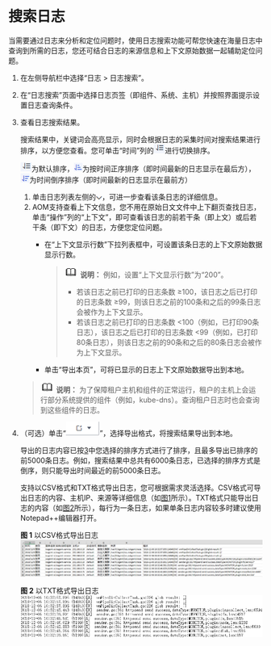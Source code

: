 # 搜索日志<a name="aom_02_0009"></a>

当需要通过日志来分析和定位问题时，使用日志搜索功能可帮您快速在海量日志中查询到所需的日志，您还可结合日志的来源信息和上下文原始数据一起辅助定位问题。

1.  在左侧导航栏中选择“日志 \> 日志搜索”。
2.  在“日志搜索”页面中选择日志页签（即组件、系统、主机）并按照界面提示设置日志查询条件。
3.  <a name="li34212241"></a>查看日志搜索结果。

    搜索结果中，关键词会高亮显示，同时会根据日志的采集时间对搜索结果进行排序，以方便您查看。您可单击“时间”列的![](figures/zh-cn_image_0263893535.png)进行切换排序。

    ![](figures/zh-cn_image_0263893464.png)为默认排序，![](figures/zh-cn_image_0263893518.png)为按时间正序排序（即时间最新的日志显示在最后方），![](figures/zh-cn_image_0263893557.png)为时间倒序排序（即时间最新的日志显示在最前方）

    1.  单击日志列表左侧的![](figures/icon-down-arrow-13.png)，可进一步查看该条日志的详细信息。
    2.  AOM支持查看上下文信息，您不用在原始日文文件中上下翻页查找日志，单击“操作”列的“上下文”，即可查看该日志的前若干条（即上文）或后若干条（即下文）的日志，方便您定位问题。
        -   在“上下文显示行数”下拉列表框中，可设置该条日志的上下文原始数据显示行数。

            >![](public_sys-resources/icon-note.gif) **说明：** 
            >例如，设置“上下文显示行数”为“200”。
            >-   若该日志之前已打印的日志条数 ≥100，该日志之后已打印的日志条数 ≥99，则该日志之前的100条和之后的99条日志会被作为上下文显示。
            >-   若该日志之前已打印的日志条数 <100（例如，已打印90条日志），该日志之后已打印的日志条数 <99（例如，已打印80条日志），则该日志之前的90条和之后的80条日志会被作为上下文显示。

        -   单击“导出本页”，可将已显示的日志上下文原始数据导出到本地。

    >![](public_sys-resources/icon-note.gif) **说明：** 
    >为了保障租户主机和组件的正常运行，租户的主机上会运行部分系统提供的组件（例如，kube-dns）。查询租户日志时也会查询到这些组件的日志。

4.  （可选）单击“![](figures/zh-cn_image_0263893498.png)”，选择导出格式，将搜索结果导出到本地。

    导出的日志内容已按[3](#li34212241)中您选择的排序方式进行了排序，且最多导出已排序的前5000条日志。例如，搜索结果中总共有6000条日志，已选择的排序方式是倒序，则只能导出时间最近的前5000条日志。

    支持以CSV格式和TXT格式导出日志，您可根据需求灵活选择。CSV格式可导出日志的内容、主机IP、来源等详细信息（如[图1](#fig17700153315202)所示）。TXT格式只能导出日志的内容（如[图2](#fig74285517415)所示），每行为一条日志，如果单条日志内容较多时建议使用Notepad++编辑器打开。

    **图 1**  以CSV格式导出日志<a name="fig17700153315202"></a>  
    ![](figures/以CSV格式导出日志.png "以CSV格式导出日志")

    **图 2**  以TXT格式导出日志<a name="fig74285517415"></a>  
    ![](figures/以TXT格式导出日志.png "以TXT格式导出日志")



